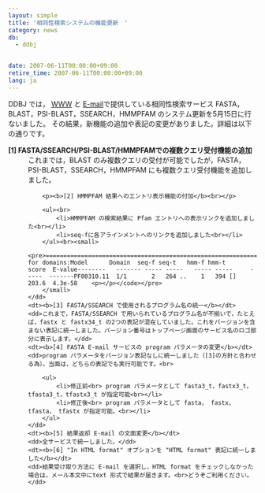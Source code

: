 ```yaml
---
layout: simple
title: '相同性検索システムの機能更新　'
category: news
db:
  - ddbj


date: 2007-06-11T00:00:00+09:00
retire_time: 2007-06-11T00:00:00+09:00
lang: ja
---
```


<html>DDBJ では， <a href="/searches.html">WWW</a> と <a href="/search/email_exp-j.html">E-mail</a>で提供している相同性検索サービス FASTA， BLAST，PSI-BLAST，SSEARCH，HMMPFAM のシステム更新を5月15日に行ないました。 その結果，新機能の追加や表記の変更がありました。詳細は以下の通りです。

<dl>
    <dt><b>[1] FASTA/SSEARCH/PSI-BLAST/HMMPFAMでの複数クエリ受付機能の追加</b></dt>
    <dd>これまでは，BLAST のみ複数クエリの受付が可能でしたが，FASTA，PSI-BLAST，SSEARCH，HMMPFAM にも複数クエリ受付機能を追加しました。

        <p><b>[2] HMMPFAM 結果へのエントリ表示機能の付加</b><br></p>

        <ul><br>
            <li>HMMPFAM の検索結果に Pfam エントリへの表示リンクを追加しました<br></li>
            <li>seq-fに各アラインメントへのリンクを追加しました<br></li>
        </ul><br><small>
            <pre>=======================================================================Parsed for domains:Model      Domain  seq-f seq-t   hmm-f hmm-t     score  E-value--------   ------- ----- -----   ----- -----     -----  -------PF00310.11  1/1       2   264 ..    1   394 []   203.6  4.3e-58    <p></p></code></pre>
        </small>
    </dd>
    <dt><b>[3] FASTA/SSEARCH で使用されるプログラム名の統一</b></dt>
    <dd>これまで，FASTA/SSEARCH で用いられているプログラム名が不揃いで，たとえば，fastx と fastx34_t の2つの表記が混在していました。これをバージョンを含まない表記に統一しました。バージョン番号はトップページ画面のサービス名のロゴ部分に表示します。</dd>
    <dt><b>[4] FASTA E-mail サービスの program パラメータの変更</b></dt>
    <dd>program パラメータをバージョン表記なしに統一しました（[3]の方針と合わせる為）。当面は，どちらの表記でも実行可能です。<br>

        <ul>
            <li>修正前<br> program パラメータとして fasta3_t，fastx3_t，tfasta3_t，tfastx3_t が指定可能<br></li>
            <li>修正後<br> program パラメータとして fasta， fastx， tfasta， tfastx が指定可能。<br></li>
        </ul>
    </dd>
    <dt><b>[5] 結果返却 E-mail の文面変更</b></dt>
    <dd>全サービスで統一しました。</dd>
    <dt><b>[6] "In HTML format" オプションを "HTML format" 表記に統一しました</b></dt>
    <dd>結果受け取り方法に E-mail を選択し，HTML format をチェックしなかった場合は，メール本文中にtext 形式で結果が届きます。<br>どうぞご利用ください。</dd>
</dl>
</html>
